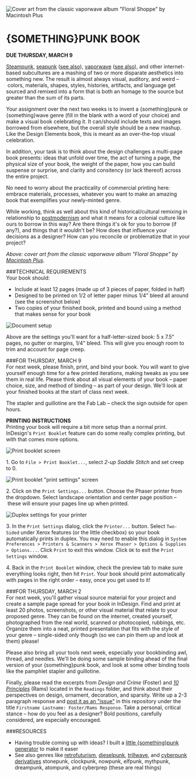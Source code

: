 ![Cover art from the classic vaporwave album "Floral Shoppe" by Macintosh Plus](https://raw.githubusercontent.com/jeffThompson/Design2/master/Images/Week06/MacintoshPlus.jpg)

{SOMETHING}PUNK BOOK
====

**DUE THURSDAY, MARCH 9**

[Steampunk](https://en.wikipedia.org/wiki/Steampunk), [seapunk](https://en.wikipedia.org/wiki/Seapunk) ([see also](http://knowyourmeme.com/memes/subcultures/seapunk)), [vaporwave](https://en.wikipedia.org/wiki/Vaporwave) ([see also](http://knowyourmeme.com/memes/subcultures/vaporwave)), and other internet-based subcultures are a mashing of two or more disparate aesthetics into something new. The result is almost always visual, auditory, and weird – colors, materials, shapes, styles, histories, artifacts, and language get sourced and remixed into a form that is both an homage to the source but greater than the sum of its parts.

Your assignment over the next two weeks is to invent a {something}punk or {something}wave genre (fill in the blank with a word of your choice) and make a visual book celebrating it. It can/should include texts and images borrowed from elsewhere, but the overall style should be a new mashup. Like the Design Elements book, this is meant as an over-the-top visual celebration.

In addition, your task is to think about the design challenges a multi-page book presents: ideas that unfold over time, the act of turning a page, the physical size of your book, the weight of the paper, how you can build suspense or surprise, and clarity and consitency (or lack thereof) across the entire project.

No need to worry about the practicality of commercial printing here: embrace materials, processes, whatever you want to make an amazing book that exemplifies your newly-minted genre.

While working, think as well about this kind of historical/cultural remixing in relationship to [postmodernism](https://en.wikipedia.org/wiki/Postmodernism) and what it means for a colonial culture like ours to borrow in this way? Are there things it's ok for you to borrow (if any?), and things that it wouldn't be? How does that influence your decisions as a designer? How can you reconcile or problematize that in your project?

*Above: cover art from the classic vaporwave album "Floral Shoppe" by [Macintosh Plus](https://beerontherug.bandcamp.com/album/floral-shoppe).*

###TECHNICAL REQUIREMENTS  
Your book should:

* Include at least 12 pages (made up of 3 pieces of paper, folded in half)  
* Designed to be printed on 1/2 of letter paper minus 1/4" bleed all around (see the screenshot below)  
* Two copies of your finished book, printed and bound using a method that makes sense for your book  

![Document setup](https://raw.githubusercontent.com/jeffThompson/Design2/master/Images/Week06/InDesignScreenshots/DocumentSetup.png)

Above are the settings you'll want for a half-letter-sized book: 5 x 7.5" pages, no gutter or margins, 1/4" bleed. This will give you enough room to trim and account for page creep.

###FOR THURSDAY, MARCH 9  
For next week, please finish, print, and bind your book. You will want to give yourself enough time for a few printed iterations, making tweaks as you see them in real life. Please think about all visual elements of your book – paper choice, size, and method of binding – as part of your design. We'll look at your finished books at the start of class next week.

The stapler and guillotine are the Fab Lab – check the sign outside for open hours.

**PRINTING INSTRUCTIONS**  
Printing your book will require a bit more setup than a normal print. InDesign's `Print Booklet` feature can do some really complex printing, but with that comes more options.

![Print booklet screen](https://raw.githubusercontent.com/jeffThompson/Design2/master/Images/Week06/InDesignScreenshots/PrintBooklet.png)

1\. Go to `File > Print Booklet...`, select *2-up Saddle Stitch* and set creep to 0.

![Print booklet "print settings" screen](https://raw.githubusercontent.com/jeffThompson/Design2/master/Images/Week06/InDesignScreenshots/PrintBooklet_PrintSettings.png)

2\. Click on the `Print Settings...` button. Choose the Phaser printer from the dropdown. Select landscape orientation and center page position – these will ensure your pages line up when printed.

![Duplex settings for your printer](https://raw.githubusercontent.com/jeffThompson/Design2/master/Images/Week06/InDesignScreenshots/PrintBooklet_Printer2Sided.png)

3\. In the `Print Settings` dialog, click the `Printer...` button. Select `Two-Sided` under Xerox features (or the little checkbox) so your book automatically prints in duplex. You may need to enable this dialog in `System Preferences > Printers & Scanners > Xerox Phaser > Options & Supplies > Options...`. Click `Print` to exit this window. Click `OK` to exit the `Print Settings` window.

4\. Back in the `Print Booklet` window, check the preview tab to make sure everything looks right, then hit `Print`. Your book should print automatically with pages in the right order – easy, once you get used to it!

###FOR THURSDAY, MARCH 2  
For next week, you'll gather visual source material for your project and create a sample page spread for your book in InDesign. Find and print at least 20 photos, screenshots, or other visual material that relate to your proposed genre. They can be found on the internet, created yourself, photographed from the real world, scanned or photocopied, rubbings, etc. Organize them into a neat, printed presentation that fits with the style of your genre – single-sided only though (so we can pin them up and look at them) please!

Please also bring all your tools next week, especially your bookbinding awl, thread, and needles. We'll be doing some sample binding ahead of the final version of your {something}punk book, and look at some other binding tools like the pamphlet stapler and guillotine.

Finally, please read the excerpts from *Design and Crime* (Foster) and [*10 Principles*](https://www.vitsoe.com/us/about/good-design) (Rams) located in the `Readings` folder, and think about their perspectives on design, ornament, decoration, and sparsity. Write up a 2-3 paragraph response and [post it as an "issue"](https://github.com/jeffThompson/Design2/issues/new) in this repository under the title `Firstname Lastname: Foster/Rams Response`. Take a personal, critical stance – how do you feel as a designer? Bold positions, carefully considered, are especially encouraged.

###RESOURCES  

* Having trouble coming up with ideas? I built a [little {something}punk generator](http://jeffreythompson.org/somethingpunkgenerator/) to make it easer  
* See also genres like [retrofuturism](https://en.wikipedia.org/wiki/Retrofuturism), [dieselpunk](https://en.wikipedia.org/wiki/Dieselpunk), [trillwave](https://en.wikipedia.org/wiki/Cloud_rap), and [cyberpunk derivatives](https://en.wikipedia.org/wiki/Cyberpunk_derivatives#Other_proposed_derivatives) stonepunk, clockpunk, nowpunk, elfpunk, mythpunk, dreampunk, atompunk, and cyberprep (these are real things)  

